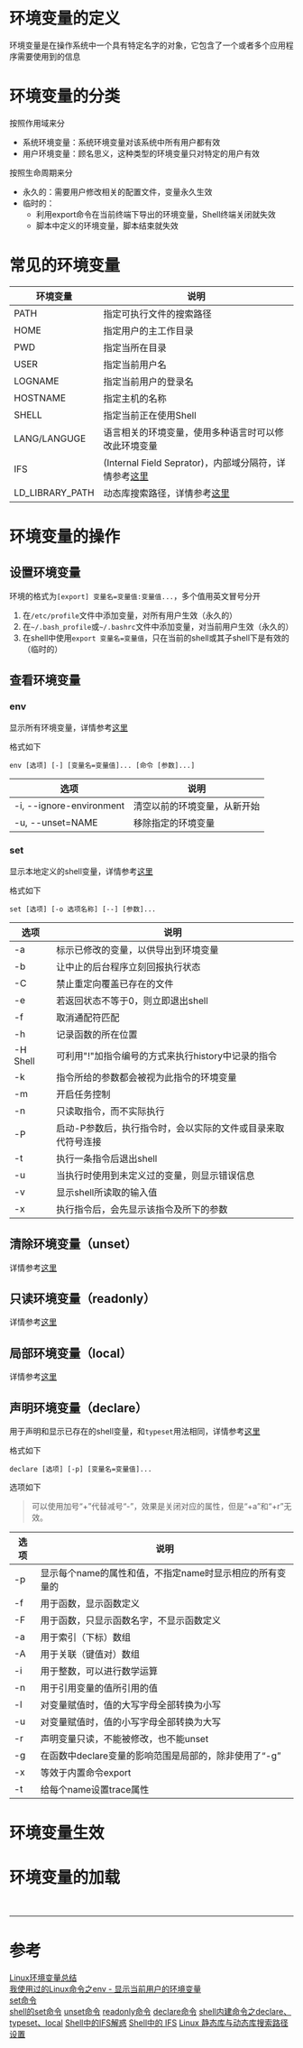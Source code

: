 # 环境变量的定义
环境变量是在操作系统中一个具有特定名字的对象，它包含了一个或者多个应用程序需要使用到的信息



# 环境变量的分类
按照作用域来分
- 系统环境变量：系统环境变量对该系统中所有用户都有效
- 用户环境变量：顾名思义，这种类型的环境变量只对特定的用户有效

按照生命周期来分
- 永久的：需要用户修改相关的配置文件，变量永久生效
- 临时的：
    - 利用export命令在当前终端下导出的环境变量，Shell终端关闭就失效
    - 脚本中定义的环境变量，脚本结束就失效



# 常见的环境变量
|环境变量 | 说明 |
|--- |--- |
|PATH | 指定可执行文件的搜索路径 |
|HOME | 指定用户的主工作目录 |
|PWD | 指定当所在目录 | 
|USER | 指定当前用户名 |
|LOGNAME | 指定当前用户的登录名 |
|HOSTNAME | 指定主机的名称 |
|SHELL | 指定当前正在使用Shell |
|LANG/LANGUGE | 语言相关的环境变量，使用多种语言时可以修改此环境变量 |
|IFS | (Internal Field Seprator)，内部域分隔符，详情参考[这里][9] |
|LD\_LIBRARY_PATH | 动态库搜索路径，详情参考[这里][11] |



# 环境变量的操作
## 设置环境变量
环境的格式为`[export] 变量名=变量值:变量值...`，多个值用英文冒号分开

1. 在`/etc/profile`文件中添加变量，对所有用户生效（永久的）
2. 在`~/.bash_profile`或`~/.bashrc`文件中添加变量，对当前用户生效（永久的）
3. 在shell中使用`export 变量名=变量值`，只在当前的shell或其子shell下是有效的（临时的）

> 


## 查看环境变量
### env
显示所有环境变量，详情参考[这里][2]

格式如下
```
env [选项] [-] [变量名=变量值]... [命令 [参数]...]
```

|选项 | 说明 |
|--- |--- |
|-i, --ignore-environment | 清空以前的环境变量，从新开始 |
|-u, --unset=NAME | 移除指定的环境变量 |

### set
显示本地定义的shell变量，详情参考[这里][3]

格式如下
```
set [选项] [-o 选项名称] [--] [参数]...
```

|选项 | 说明 |
|--- |--- |
|-a | 标示已修改的变量，以供导出到环境变量 |
|-b | 让中止的后台程序立刻回报执行状态 |
|-C | 禁止重定向覆盖已存在的文件 | 
|-e | 若返回状态不等于0，则立即退出shell | 
|-f | 取消通配符匹配 |
|-h | 记录函数的所在位置 |
|-H Shell | 可利用"!"加指令编号的方式来执行history中记录的指令 |
|-k | 指令所给的参数都会被视为此指令的环境变量 |
|-m | 开启任务控制 |
|-n | 只读取指令，而不实际执行 |
|-P | 启动-P参数后，执行指令时，会以实际的文件或目录来取代符号连接 | 
|-t | 执行一条指令后退出shell |
|-u | 当执行时使用到未定义过的变量，则显示错误信息 |
|-v | 显示shell所读取的输入值 |
|-x | 执行指令后，会先显示该指令及所下的参数 |


## 清除环境变量（unset）
详情参考[这里][5]


## 只读环境变量（readonly）
详情参考[这里][6]


## 局部环境变量（local）
详情参考[这里][7]


## 声明环境变量（declare）
用于声明和显示已存在的shell变量，和`typeset`用法相同，详情参考[这里][8]

格式如下
```
declare [选项] [-p] [变量名=变量值]...
```

选项如下
> 可以使用加号“+”代替减号“-”，效果是关闭对应的属性，但是“+a”和“+r”无效。

|选项 | 说明 |
|--- |--- |
|-p | 显示每个name的属性和值，不指定name时显示相应的所有变量的 |
|-f | 用于函数，显示函数定义 |
|-F | 用于函数，只显示函数名字，不显示函数定义 |
|-a | 用于索引（下标）数组 |
|-A | 用于关联（键值对）数组 |
|-i | 用于整数，可以进行数学运算 |
|-n | 用于引用变量的值所引用的值 |
|-l | 对变量赋值时，值的大写字母全部转换为小写 |
|-u | 对变量赋值时，值的小写字母全部转换为大写 |
|-r | 声明变量只读，不能被修改，也不能unset |
|-g | 在函数中declare变量的影响范围是局部的，除非使用了“-g” |
|-x | 等效于内置命令export |
|-t | 给每个name设置trace属性 |


# 环境变量生效

# 环境变量的加载


</br>

---

# 参考

[Linux环境变量总结][1]  
[我使用过的Linux命令之env - 显示当前用户的环境变量][2]  
[set命令][3]  
[shell的set命令][4]
[unset命令][5]
[readonly命令][6]
[declare命令][7]
[shell内建命令之declare、typeset、local][8]
[Shell中的IFS解惑][9]
[Shell中的 IFS][10]
[Linux 静态库与动态库搜索路径设置][11]

[1]: http://www.jianshu.com/p/ac2bc0ad3d74
[2]: http://codingstandards.iteye.com/blog/994906
[3]: http://man.linuxde.net/set
[4]: https://segmentfault.com/a/1190000003005706
[5]: http://man.linuxde.net/unset
[6]: http://man.linuxde.net/readonly
[7]: http://man.linuxde.net/declare
[8]: http://blog.csdn.net/ieearth/article/details/52625644
[9]: http://blog.csdn.net/whuslei/article/details/7187639
[10]: http://skypegnu1.blog.51cto.com/8991766/1543319
[11]: http://blog.csdn.net/jaylong35/article/details/6132087